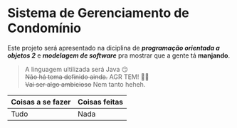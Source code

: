 # Sistema de Gerenciamento de Condomínio

Este projeto será apresentado na diciplina de ***programação orientada a objetos 2*** e ***modelagem de software*** pra mostrar que a gente tá **manjando**.<br>
> A linguagem ultilizada será Java :smirk:<br>
> <strike>Não há tema definido ainda.</strike> AGR TEM! :tada::tada:<br>
> <strike>Vai ser algo ambicioso</strike> Nem tanto heheh.<br>

Coisas a se fazer | Coisas feitas
----------------- | --------------
Tudo              | Nada
